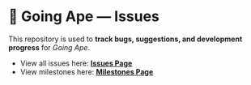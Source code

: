 # 🐒 Going Ape — Issues

This repository is used to **track bugs, suggestions, and development progress** for *Going Ape*.

- View all issues here: [**Issues Page**](https://github.com/GoingApeGame/issues/issues)  
- View milestones here: [**Milestones Page**](https://github.com/GoingApeGame/issues/milestones)
